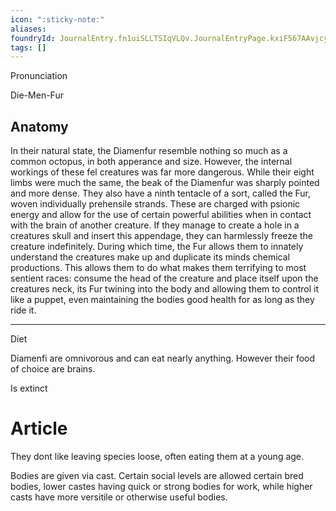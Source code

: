 ```yaml
---
icon: ":sticky-note:"
aliases: 
foundryId: JournalEntry.fn1uiSLLTSIqVLQv.JournalEntryPage.kxiF567AAvjcyg3r
tags: []
---
```


Pronunciation

Die-Men-Fur

## Anatomy

In their natural state, the Diamenfur resemble nothing so much as a common octopus, in both apperance and size. However, the internal workings of these fel creatures was far more dangerous. While their eight limbs were much the same, the beak of the Diamenfur was sharply pointed and more dense. They also have a ninth tentacle of a sort, called the Fur, woven individually prehensile strands. These are charged with psionic energy and allow for the use of certain powerful abilities when in contact with the brain of another creature. If they manage to create a hole in a creatures skull and insert this appendage, they can harmlessly freeze the creature indefinitely. During which time, the Fur allows them to innately understand the creatures make up and duplicate its minds chemical productions. This allows them to do what makes them terrifying to most sentient races: consume the head of the creature and place itself upon the creatures neck, its Fur twining into the body and allowing them to control it like a puppet, even maintaining the bodies good health for as long as they ride it.

* * *

Diet

Diamenfi are omnivorous and can eat nearly anything. However their food of choice are brains.

Is extinct

# Article
They dont like leaving species loose, often eating them at a young age.

Bodies are given via cast. Certain social levels are allowed certain bred bodies, lower castes having quick or strong bodies for work, while higher casts have more versitile or otherwise useful bodies.
